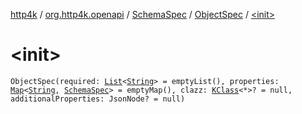 [http4k](../../../index.md) / [org.http4k.openapi](../../index.md) / [SchemaSpec](../index.md) / [ObjectSpec](index.md) / [&lt;init&gt;](./-init-.md)

# &lt;init&gt;

`ObjectSpec(required: `[`List`](https://kotlinlang.org/api/latest/jvm/stdlib/kotlin.collections/-list/index.html)`<`[`String`](https://kotlinlang.org/api/latest/jvm/stdlib/kotlin/-string/index.html)`> = emptyList(), properties: `[`Map`](https://kotlinlang.org/api/latest/jvm/stdlib/kotlin.collections/-map/index.html)`<`[`String`](https://kotlinlang.org/api/latest/jvm/stdlib/kotlin/-string/index.html)`, `[`SchemaSpec`](../index.md)`> = emptyMap(), clazz: `[`KClass`](https://kotlinlang.org/api/latest/jvm/stdlib/kotlin.reflect/-k-class/index.html)`<*>? = null, additionalProperties: JsonNode? = null)`